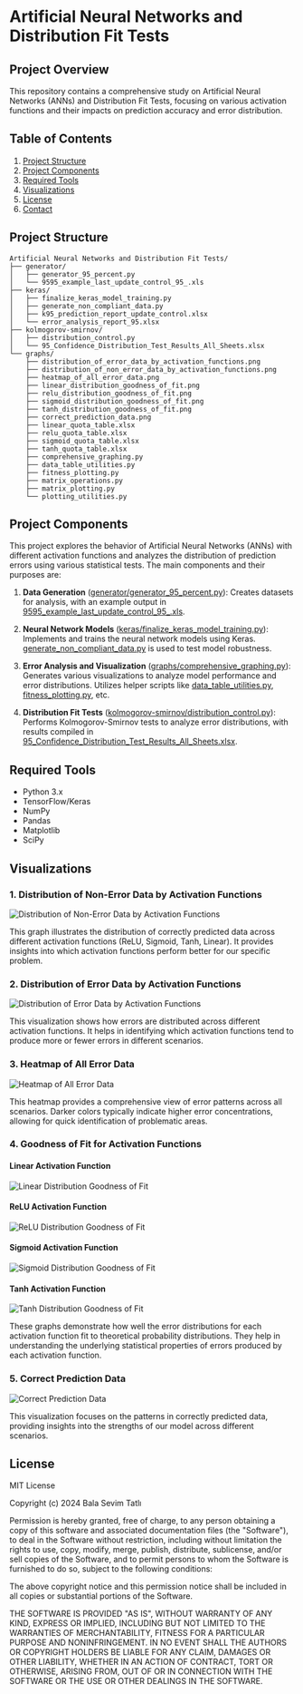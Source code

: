 # Artificial Neural Networks and Distribution Fit Tests

## Project Overview

This repository contains a comprehensive study on Artificial Neural Networks (ANNs) and Distribution Fit Tests, focusing on various activation functions and their impacts on prediction accuracy and error distribution.

## Table of Contents

1. [Project Structure](#project-structure)
2. [Project Components](#project-components)
3. [Required Tools](#required-tools)
4. [Visualizations](#visualizations)
5. [License](#license)
6. [Contact](#contact)

## Project Structure

```
Artificial Neural Networks and Distribution Fit Tests/
├── generator/
│   ├── generator_95_percent.py
│   └── 9595_example_last_update_control_95_.xls
├── keras/
│   ├── finalize_keras_model_training.py
│   ├── generate_non_compliant_data.py
│   ├── k95_prediction_report_update_control.xlsx
│   └── error_analysis_report_95.xlsx
├── kolmogorov-smirnov/
│   ├── distribution_control.py
│   └── 95_Confidence_Distribution_Test_Results_All_Sheets.xlsx
└── graphs/
    ├── distribution_of_error_data_by_activation_functions.png
    ├── distribution_of_non_error_data_by_activation_functions.png
    ├── heatmap_of_all_error_data.png
    ├── linear_distribution_goodness_of_fit.png
    ├── relu_distribution_goodness_of_fit.png
    ├── sigmoid_distribution_goodness_of_fit.png
    ├── tanh_distribution_goodness_of_fit.png
    ├── correct_prediction_data.png
    ├── linear_quota_table.xlsx
    ├── relu_quota_table.xlsx
    ├── sigmoid_quota_table.xlsx
    ├── tanh_quota_table.xlsx
    ├── comprehensive_graphing.py
    ├── data_table_utilities.py
    ├── fitness_plotting.py
    ├── matrix_operations.py
    ├── matrix_plotting.py
    └── plotting_utilities.py
```

## Project Components

This project explores the behavior of Artificial Neural Networks (ANNs) with different activation functions and analyzes the distribution of prediction errors using various statistical tests. The main components and their purposes are:

1. **Data Generation** ([generator/generator_95_percent.py](generator/generator_95_percent.py)): 
   Creates datasets for analysis, with an example output in [9595_example_last_update_control_95_.xls](generator/9595_example_last_update_control_95_.xls).

2. **Neural Network Models** ([keras/finalize_keras_model_training.py](keras/finalize_keras_model_training.py)): 
   Implements and trains the neural network models using Keras. [generate_non_compliant_data.py](keras/generate_non_compliant_data.py) is used to test model robustness.

3. **Error Analysis and Visualization** ([graphs/comprehensive_graphing.py](graphs/comprehensive_graphing.py)): 
   Generates various visualizations to analyze model performance and error distributions. Utilizes helper scripts like [data_table_utilities.py](graphs/data_table_utilities.py), [fitness_plotting.py](graphs/fitness_plotting.py), etc.

4. **Distribution Fit Tests** ([kolmogorov-smirnov/distribution_control.py](kolmogorov-smirnov/distribution_control.py)): 
   Performs Kolmogorov-Smirnov tests to analyze error distributions, with results compiled in [95_Confidence_Distribution_Test_Results_All_Sheets.xlsx](kolmogorov-smirnov/95_Confidence_Distribution_Test_Results_All_Sheets.xlsx).

## Required Tools

- Python 3.x
- TensorFlow/Keras
- NumPy
- Pandas
- Matplotlib
- SciPy

## Visualizations

### 1. Distribution of Non-Error Data by Activation Functions

![Distribution of Non-Error Data by Activation Functions](graphs/distribution_of_non_error_data_by_activation_functions.png)

This graph illustrates the distribution of correctly predicted data across different activation functions (ReLU, Sigmoid, Tanh, Linear). It provides insights into which activation functions perform better for our specific problem.

### 2. Distribution of Error Data by Activation Functions

![Distribution of Error Data by Activation Functions](graphs/distribution_of_error_data_by_activation_functions.png)

This visualization shows how errors are distributed across different activation functions. It helps in identifying which activation functions tend to produce more or fewer errors in different scenarios.

### 3. Heatmap of All Error Data

![Heatmap of All Error Data](graphs/heatmap_of_all_error_data.png)

This heatmap provides a comprehensive view of error patterns across all scenarios. Darker colors typically indicate higher error concentrations, allowing for quick identification of problematic areas.

### 4. Goodness of Fit for Activation Functions

#### Linear Activation Function
![Linear Distribution Goodness of Fit](graphs/linear_distribution_goodness_of_fit.png)

#### ReLU Activation Function
![ReLU Distribution Goodness of Fit](graphs/relu_distribution_goodness_of_fit.png)

#### Sigmoid Activation Function
![Sigmoid Distribution Goodness of Fit](graphs/sigmoid_distribution_goodness_of_fit.png)

#### Tanh Activation Function
![Tanh Distribution Goodness of Fit](graphs/tanh_distribution_goodness_of_fit.png)

These graphs demonstrate how well the error distributions for each activation function fit to theoretical probability distributions. They help in understanding the underlying statistical properties of errors produced by each activation function.

### 5. Correct Prediction Data

![Correct Prediction Data](graphs/correct_prediction_data.png)

This visualization focuses on the patterns in correctly predicted data, providing insights into the strengths of our model across different scenarios.

## License

MIT License

Copyright (c) 2024 Bala Sevim Tatlı

Permission is hereby granted, free of charge, to any person obtaining a copy
of this software and associated documentation files (the "Software"), to deal
in the Software without restriction, including without limitation the rights
to use, copy, modify, merge, publish, distribute, sublicense, and/or sell
copies of the Software, and to permit persons to whom the Software is
furnished to do so, subject to the following conditions:

The above copyright notice and this permission notice shall be included in all
copies or substantial portions of the Software.

THE SOFTWARE IS PROVIDED "AS IS", WITHOUT WARRANTY OF ANY KIND, EXPRESS OR
IMPLIED, INCLUDING BUT NOT LIMITED TO THE WARRANTIES OF MERCHANTABILITY,
FITNESS FOR A PARTICULAR PURPOSE AND NONINFRINGEMENT. IN NO EVENT SHALL THE
AUTHORS OR COPYRIGHT HOLDERS BE LIABLE FOR ANY CLAIM, DAMAGES OR OTHER
LIABILITY, WHETHER IN AN ACTION OF CONTRACT, TORT OR OTHERWISE, ARISING FROM,
OUT OF OR IN CONNECTION WITH THE SOFTWARE OR THE USE OR OTHER DEALINGS IN THE
SOFTWARE.